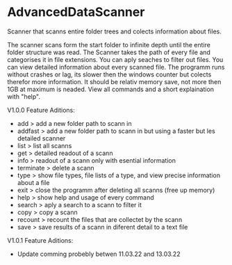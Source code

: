 # AdvancedDataScanner
Scanner that scanns entire folder trees and colects information about files.

The scanner scans form the start folder to infinite depth until the entire folder structure was read. The Scanner takes the path of every file and categorises it
in file extensions. You can aply seaches to filter out files. You can view detailed information about every scanned file.
The programm runs without crashes or lag, its slower then the windows counter but colects therefor more information. It should be relativ memory save, not more then 1GB
at maximum is neaded.
View all commands and a short explaination with "help".

V1.0.0 Feature Aditions:
- add         > add a new folder path to scann in
- addfast     > add a new folder path to scann in but using a faster but les detailed scanner
- list        > list all scanns
- get         > detailed readout of a scann
- info        > readout of a scann only with esential information
- terminate   > delete a scann
- type        > show file types, file lists of a type, and view precise information about a file
- exit        > close the programm after deleting all scanns (free up memory)
- help        > show help and usage of every command
- search      > aply a search to a scann to filter it
- copy        > copy a scann
- recount     > recount the files that are collectet by the scann
- save        > save results of a scann in diferent detail to a text file

V1.0.1 Feature Aditions:
- Update comming probebly betwen 11.03.22 and 13.03.22
